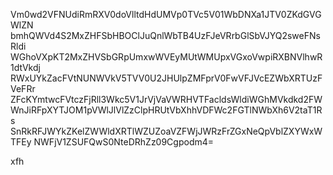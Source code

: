 Vm0wd2VFNUdiRmRXV0doVlltdHdUMVp0TVc5V01WbDNXa1JTV0ZKdGVGWlZN
bmhQWVd4S2MxZHFSbHBOClJuQnlWbTB4UzFJeVRrbGlSbVJYQ2sweFNsRldi
WGhoVXpKT2MxZHVSbGRpUmxwWVEyMUtWMUpxVGxoVwpiRXBNVlhwR1dtVkdj
RWxUYkZacFVtNUNWVkV5TVV0U2JHUlpZMFprV0FwVFJVcEZWbXRTUzFVeFRr
ZFcKYmtwcFVtczFjRll3Wkc5V1JrVjVaVWRHVTFacldsWldiWGhMVkdkd2FW
WnJiRFpXYTJOM1pVWlJlVlZzClpHRUtVbXhhVDFWc2FGTlNWbXh6V2taT1Rs
SnRkRFJWYkZKelZWWldXRTlWZUZoaVZFWjJWRzFrZGxNeQpVblZXYWxWTFEy
NWFjV1ZSUFQwS0NteDRhZz09Cgpodm4=

xfh
